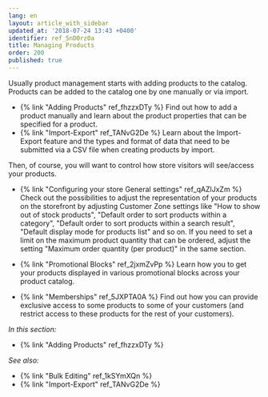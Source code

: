 ```yaml
---
lang: en
layout: article_with_sidebar
updated_at: '2018-07-24 13:43 +0400'
identifier: ref_5nD0rz0a
title: Managing Products
order: 200
published: true
---
```

Usually product management starts with adding products to the catalog. Products can be added to the catalog one by one manually or via import. 
   
   * {% link "Adding Products" ref_fhzzxDTy %}
     Find out how to add a product manually and learn about the product properties that can be specified for a product.  
   * {% link "Import-Export" ref_TANvG2De %}
     Learn about the Import-Export feature and the types and format of data that need to be submitted via a CSV file when creating products by import.
     
Then, of course, you will want to control how store visitors will see/access your products. 

   * {% link "Configuring your store General settings" ref_qAZlJxZm %}
     Check out the possibilities to adjust the representation of your products on the storefront by adjusting Customer Zone settings like "How to show out of stock products", "Default order to sort products within a category", "Default order to sort products within a search result", "Default display mode for products list" and so on.
     If you need to set a limit on the maximum product quantity that can be ordered, adjust the setting "Maximum order quantity (per product)" in the same section.
     
   * {% link "Promotional Blocks" ref_2jxmZvPp %} 
     Learn how you to get your products displayed in various promotional blocks across your product catalog. 

   * {% link "Memberships" ref_5JXPTA0A  %} 
     Find out how you can provide exclusive access to some products to some of your customers (and restrict access to these products for the rest of your customers).

_In this section:_

   * {% link "Adding Products" ref_fhzzxDTy %}

_See also:_

   * {% link "Bulk Editing" ref_1kSYmXQn %}
   * {% link "Import-Export" ref_TANvG2De %}